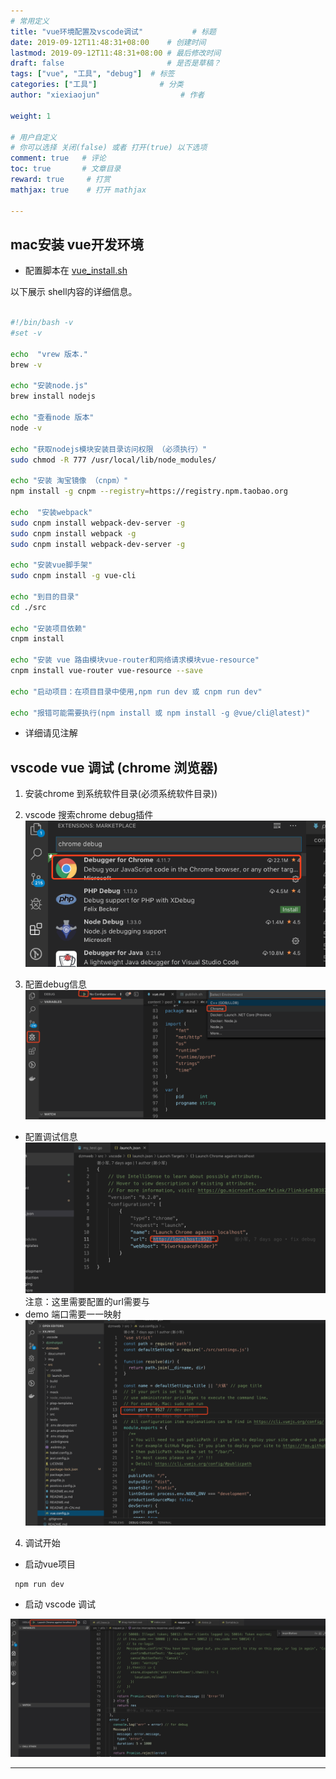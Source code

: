 ```yaml
---
# 常用定义
title: "vue环境配置及vscode调试"           # 标题
date: 2019-09-12T11:48:31+08:00    # 创建时间
lastmod: 2019-09-12T11:48:31+08:00 # 最后修改时间
draft: false                       # 是否是草稿？
tags: ["vue", "工具", "debug"]  # 标签
categories: ["工具"]              # 分类
author: "xiexiaojun"                  # 作者

weight: 1

# 用户自定义
# 你可以选择 关闭(false) 或者 打开(true) 以下选项
comment: true   # 评论
toc: true       # 文章目录
reward: true	 # 打赏
mathjax: true    # 打开 mathjax

---
```


## mac安装 vue开发环境

- 配置脚本在 [vue_install.sh](/image/vue_install.sh)

以下展示 shell内容的详细信息。

```sh

#!/bin/bash -v
#set -v 

echo  "vrew 版本."
brew -v 

echo "安装node.js"
brew install nodejs

echo "查看node 版本"
node -v

echo "获取nodejs模块安装目录访问权限 （必须执行）"
sudo chmod -R 777 /usr/local/lib/node_modules/

echo "安装 淘宝镜像 （cnpm）"
npm install -g cnpm --registry=https://registry.npm.taobao.org

echo  "安装webpack"
sudo cnpm install webpack-dev-server -g 
sudo cnpm install webpack -g
sudo cnpm install webpack-dev-server -g 

echo "安装vue脚手架"
sudo cnpm install -g vue-cli

echo "到目的目录"
cd ./src

echo "安装项目依赖"
cnpm install

echo "安装 vue 路由模块vue-router和网络请求模块vue-resource"
cnpm install vue-router vue-resource --save

echo "启动项目：在项目目录中使用,npm run dev 或 cnpm run dev"

echo "报错可能需要执行(npm install 或 npm install -g @vue/cli@latest)"

```

- 详细请见注解

## vscode vue 调试 (chrome 浏览器)

1. 安装chrome 到系统软件目录(必须系统软件目录))

2. vscode 搜索chrome debug插件
![2](/image/vue1.png)

3. 配置debug信息
![3](/image/vue2.png)

 - 配置调试信息
 ![3](/image/vue3.png)
 注意：这里需要配置的url需要与
- demo 端口需要一一映射
![4](/image/vue4.png)


4. 调试开始

- 启动vue项目

```
 npm run dev
```
- 启动 vscode 调试

![5](/image/vue5.jpg)

----------
